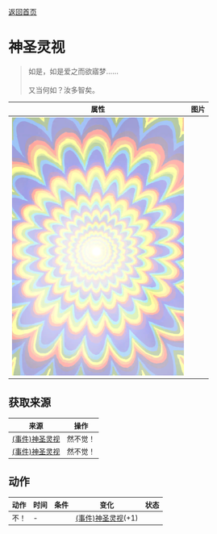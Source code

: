[返回首页](index.md)  
# 神圣灵视  
> 如是，如是爱之而欲寤梦……<br><br>又当何如？汝多智矣。  
  
  属性  |   图片   
 ----  |  ----:   
   |  ![](Sprite/God.png)   
  
## 获取来源  
来源  |  操作  
----  |  ----  
[(事件)神圣灵视](Event_GodExperience1e.md)  |  然不觉！  
[(事件)神圣灵视](Event_HuntedExperience1e.md)  |  然不觉！  
## 动作  
动作  |  时间  |  条件  |  变化  |  状态  
----  |  ----  |  ----  |  ----  |  ----  
不！  |  -  |    |  [(事件)神圣灵视](Event_GodExperience1g.md)(+1)  |    
